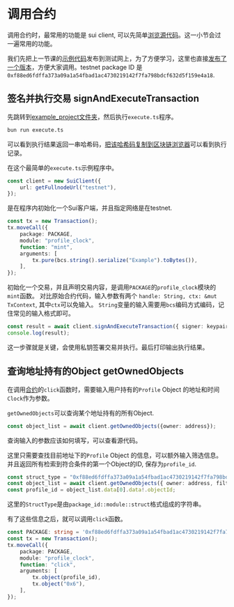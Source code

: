 # 调用合约

调用合约时，最常用的功能是 sui client, 可以先简单[浏览源代码](https://github.com/MystenLabs/sui/blob/main/sdk/typescript/src/client/client.ts)。这一小节会过一遍常用的功能。

我们先把上一节课的[示例代码](../../unit-1/example_projects/profile_clock/sources/profile_clock.move)发布到测试网上，为了方便学习，这里也直接[发布了一个版本](https://explorer.polymedia.app/object/0xf88ed6fdffa373a09a1a54fbad1ac4730219142f7fa798bdcf632d5f159e4a18?network=testnet)，方便大家调用。testnet package ID 是 `0xf88ed6fdffa373a09a1a54fbad1ac4730219142f7fa798bdcf632d5f159e4a18`.

## 签名并执行交易 signAndExecuteTransaction

先跳转到[example_project文件夹](../example_projects/)，然后执行`execute.ts`程序。
```bash
bun run execute.ts
```
可以看到执行结果返回一串哈希码，[把该哈希码复制到区块链浏览器](https://explorer.polymedia.app/txblock/EajmE9pSVJvhD6XL4atJrjCgYTEfzMQSj91ArzD2Ea4Y?network=testnet)可以看到执行记录。

在这个最简单的`execute.ts`示例程序中。

```ts
const client = new SuiClient({
    url: getFullnodeUrl("testnet"),
});
```

是在程序内初始化一个Sui客户端，并且指定网络是在testnet.

```ts
const tx = new Transaction();
tx.moveCall({
    package: PACKAGE,
    module: "profile_clock",
    function: "mint",
    arguments: [
        tx.pure(bcs.string().serialize("Example").toBytes()),
    ],
});
```
初始化一个交易，并且声明交易内容，是调用`PACKAGE`的`profile_clock`模块的`mint`函数。
对比原始合约代码，输入参数有两个 `handle: String, ctx: &mut TxContext`, 其中`ctx`可以免输入。
`String`变量的输入需要用`bcs`编码方式编码，记住常见的输入格式即可。

```ts
const result = await client.signAndExecuteTransaction({ signer: keypair, transaction: tx });
console.log(result);
```
这一步骤就是关键，会使用私钥签署交易并执行。最后打印输出执行结果。

## 查询地址持有的Object getOwnedObjects

在调用[合约](../../unit-1/example_projects/profile_clock/sources/profile_clock.move)的`click`函数时，需要输入用户持有的`Profile` Object 的地址和时间`Clock`作为参数。

`getOwnedObjects`可以查询某个地址持有的所有Object.
```ts
const object_list = await client.getOwnedObjects({owner: address});
```
查询输入的参数应该如何填写，可以查看源代码。

这里只需要查找目前地址下的`Profile` Object 的信息，可以额外输入筛选信息。并且返回所有检索到符合条件的第一个Object的ID, 保存为`profile_id`.

```ts
const struct_type = "0xf88ed6fdffa373a09a1a54fbad1ac4730219142f7fa798bdcf632d5f159e4a18::profile_clock::Profile";
const object_list = await client.getOwnedObjects({ owner: address, filter: { StructType: struct_type } });
const profile_id = object_list.data[0].data!.objectId;
```
这里的`StructType`是由`package_id::module::struct`格式组成的字符串。

有了这些信息之后，就可以调用`click`函数。
```ts
const PACKAGE: string = '0xf88ed6fdffa373a09a1a54fbad1ac4730219142f7fa798bdcf632d5f159e4a18';
const tx = new Transaction();
tx.moveCall({
    package: PACKAGE,
    module: "profile_clock",
    function: "click",
    arguments: [
        tx.object(profile_id),
        tx.object("0x6"),
    ],
});
```
